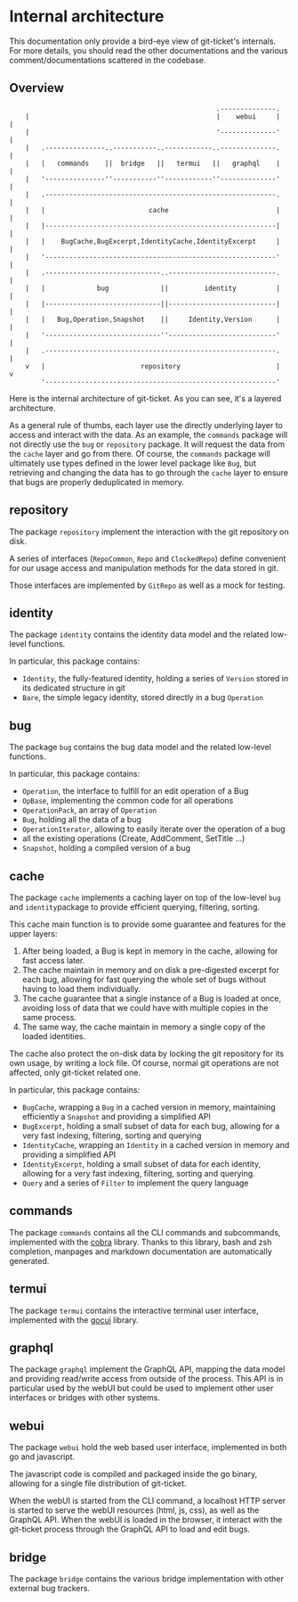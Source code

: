 # Internal architecture

This documentation only provide a bird-eye view of git-ticket's internals. For more details, you should read the other documentations and the various comment/documentations scattered in the codebase.

## Overview 

```
                                                    .--------------.
    |                                               |    webui     |   |
    |                                               '--------------'   |
    |   .---------------..-----------..------------..--------------.   |
    |   |   commands    ||  bridge   ||   termui   ||   graphql    |   |
    |   '---------------''-----------''------------''--------------'   |
    |   .----------------------------------------------------------.   |
    |   |                          cache                           |   |
    |   |----------------------------------------------------------|   |
    |   |    BugCache,BugExcerpt,IdentityCache,IdentityExcerpt     |   |
    |   '----------------------------------------------------------'   |
    |   .-----------------------------..---------------------------.   |
    |   |             bug             ||         identity          |   |
    |   |-----------------------------||---------------------------|   |
    |   |   Bug,Operation,Snapshot    ||     Identity,Version      |   |
    |   '-----------------------------''---------------------------'   |
    |   .----------------------------------------------------------.   |
    v   |                        repository                        |   v
        '----------------------------------------------------------'
```

Here is the internal architecture of git-ticket. As you can see, it's a layered architecture.

As a general rule of thumbs, each layer use the directly underlying layer to access and interact with the data. As an example, the `commands` package will not directly use the `bug` or `repository` package. It will request the data from the `cache` layer and go from there. Of course, the `commands` package will ultimately use types defined in the lower level package like `Bug`, but retrieving and changing the data has to go through the `cache` layer to ensure that bugs are properly deduplicated in memory.

## repository

The package `repository` implement the interaction with the git repository on disk. 

A series of interfaces (`RepoCommon`, `Repo` and `ClockedRepo`) define convenient for our usage access and manipulation methods for the data stored in git.

Those interfaces are implemented by `GitRepo` as well as a mock for testing.

## identity

The package `identity` contains the identity data model and the related low-level functions.

In particular, this package contains:
- `Identity`, the fully-featured identity, holding a series of `Version` stored in its dedicated structure in git
- `Bare`, the simple legacy identity, stored directly in a bug `Operation`

## bug

The package `bug` contains the bug data model and the related low-level functions.

In particular, this package contains:
- `Operation`, the interface to fulfill for an edit operation of a Bug
- `OpBase`, implementing the common code for all operations
- `OperationPack`, an array of `Operation`
- `Bug`, holding all the data of a bug
- `OperationIterator`, allowing to easily iterate over the operation of a bug
- all the existing operations (Create, AddComment, SetTitle ...)
- `Snapshot`, holding a compiled version of a bug

## cache

The package `cache` implements a caching layer on top of the low-level `bug` and `identity`package to provide efficient querying, filtering, sorting.

This cache main function is to provide some guarantee and features for the upper layers:
1. After being loaded, a Bug is kept in memory in the cache, allowing for fast access later.
2. The cache maintain in memory and on disk a pre-digested excerpt for each bug, allowing for fast querying the whole set of bugs without having to load them individually.
3. The cache guarantee that a single instance of a Bug is loaded at once, avoiding loss of data that we could have with multiple copies in the same process.
4. The same way, the cache maintain in memory a single copy of the loaded identities.

The cache also protect the on-disk data by locking the git repository for its own usage, by writing a lock file. Of course, normal git operations are not affected, only git-ticket related one.

In particular, this package contains:
- `BugCache`, wrapping a `Bug` in a cached version in memory, maintaining efficiently a `Snapshot` and providing a simplified API
- `BugExcerpt`, holding a small subset of data for each bug, allowing for a very fast indexing, filtering, sorting and querying
- `IdentityCache`, wrapping an `Identity` in a cached version in memory and providing a simplified API
- `IdentityExcerpt`, holding a small subset of data for each identity, allowing for a very fast indexing, filtering, sorting and querying.
- `Query` and a series of `Filter` to implement the query language

## commands

The package `commands` contains all the CLI commands and subcommands, implemented with the [cobra](https://github.com/spf13/cobra) library. Thanks to this library, bash and zsh completion, manpages and markdown documentation are automatically generated.

## termui

The package `termui` contains the interactive terminal user interface, implemented with the [gocui](https://github.com/jroimartin/gocui) library.

## graphql

The package `graphql` implement the GraphQL API, mapping the data model and providing read/write access from outside of the process. This API is in particular used by the webUI but could be used to implement other user interfaces or bridges with other systems.

## webui

The package `webui` hold the web based user interface, implemented in both go and javascript.

The javascript code is compiled and packaged inside the go binary, allowing for a single file distribution of git-ticket.

When the webUI is started from the CLI command, a localhost HTTP server is started to serve the webUI resources (html, js, css), as well as the GraphQL API. When the webUI is loaded in the browser, it interact with the git-ticket process through the GraphQL API to load and edit bugs.

## bridge

The package `bridge` contains the various bridge implementation with other external bug trackers.
